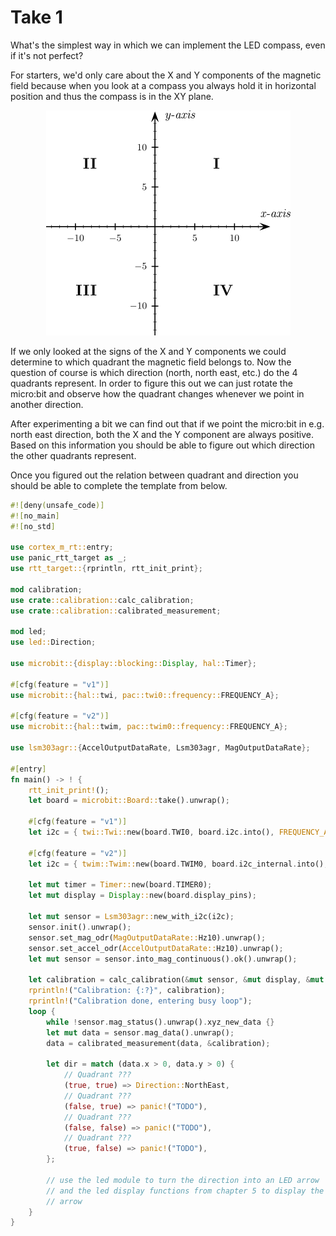 # Take 1

What's the simplest way in which we can implement the LED compass, even if it's not perfect?

For starters, we'd only care about the X and Y components of the magnetic field because when you
look at a compass you always hold it in horizontal position and thus the compass is in the XY plane.

<p align="center">
<img class="white_bg" title="Quadrants" src="../assets/quadrants.png">
</p>

If we only looked at the signs of the X and Y components we could determine to which quadrant the
magnetic field belongs to. Now the question of course is which direction (north, north east, etc.)
do the 4 quadrants represent. In order to figure this out we can just rotate the micro:bit and observe
how the quadrant changes whenever we point in another direction.

After experimenting a bit we can find out that if we point the micro:bit in e.g. north east direction,
both the X and the Y component are always positive. Based on this information you should be able to
figure out which direction the other quadrants represent.

Once you figured out the relation between quadrant and direction you should be able to
complete the template from below.

```rust
#![deny(unsafe_code)]
#![no_main]
#![no_std]

use cortex_m_rt::entry;
use panic_rtt_target as _;
use rtt_target::{rprintln, rtt_init_print};

mod calibration;
use crate::calibration::calc_calibration;
use crate::calibration::calibrated_measurement;

mod led;
use led::Direction;

use microbit::{display::blocking::Display, hal::Timer};

#[cfg(feature = "v1")]
use microbit::{hal::twi, pac::twi0::frequency::FREQUENCY_A};

#[cfg(feature = "v2")]
use microbit::{hal::twim, pac::twim0::frequency::FREQUENCY_A};

use lsm303agr::{AccelOutputDataRate, Lsm303agr, MagOutputDataRate};

#[entry]
fn main() -> ! {
    rtt_init_print!();
    let board = microbit::Board::take().unwrap();

    #[cfg(feature = "v1")]
    let i2c = { twi::Twi::new(board.TWI0, board.i2c.into(), FREQUENCY_A::K100) };

    #[cfg(feature = "v2")]
    let i2c = { twim::Twim::new(board.TWIM0, board.i2c_internal.into(), FREQUENCY_A::K100) };

    let mut timer = Timer::new(board.TIMER0);
    let mut display = Display::new(board.display_pins);

    let mut sensor = Lsm303agr::new_with_i2c(i2c);
    sensor.init().unwrap();
    sensor.set_mag_odr(MagOutputDataRate::Hz10).unwrap();
    sensor.set_accel_odr(AccelOutputDataRate::Hz10).unwrap();
    let mut sensor = sensor.into_mag_continuous().ok().unwrap();

    let calibration = calc_calibration(&mut sensor, &mut display, &mut timer);
    rprintln!("Calibration: {:?}", calibration);
    rprintln!("Calibration done, entering busy loop");
    loop {
        while !sensor.mag_status().unwrap().xyz_new_data {}
        let mut data = sensor.mag_data().unwrap();
        data = calibrated_measurement(data, &calibration);

        let dir = match (data.x > 0, data.y > 0) {
            // Quadrant ???
            (true, true) => Direction::NorthEast,
            // Quadrant ???
            (false, true) => panic!("TODO"),
            // Quadrant ???
            (false, false) => panic!("TODO"),
            // Quadrant ???
            (true, false) => panic!("TODO"),
        };

        // use the led module to turn the direction into an LED arrow
        // and the led display functions from chapter 5 to display the
        // arrow
    }
}
```
